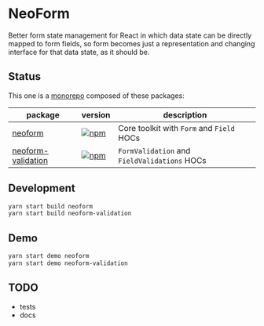 # NeoForm

Better form state management for React in which data state can be directly mapped to form fields, so form becomes just a representation and changing interface for that data state, as it should be.

## Status

This one is a [monorepo](https://github.com/babel/babel/blob/master/doc/design/monorepo.md) composed of these packages:

| package | version | description |
| ------- | ------- | ----------- |
| [neoform](packages/neoform/) | [![npm](https://img.shields.io/npm/v/neoform.svg?style=flat-square)](https://www.npmjs.com/package/neoform) | Core toolkit with `Form` and `Field` HOCs |
| [neoform-validation](packages/neoform-validation/) | [![npm](https://img.shields.io/npm/v/neoform-validation.svg?style=flat-square)](https://www.npmjs.com/package/neoform) | `FormValidation` and `FieldValidations` HOCs |

## Development

```sh
yarn start build neoform
yarn start build neoform-validation
```

## Demo

```sh
yarn start demo neoform
yarn start demo neoform-validation
```

## TODO

* tests
* docs
